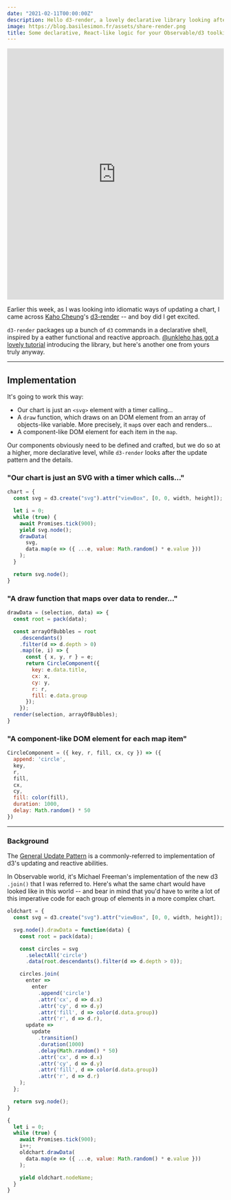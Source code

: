 ```yaml
---
date: "2021-02-11T00:00:00Z"
description: Hello d3-render, a lovely declarative library looking after the heavy lifting of the General Update Pattern
image: https://blog.basilesimon.fr/assets/share-render.png
title: Some declarative, React-like logic for your Observable/d3 toolkit
---
```


<iframe width="100%" height="584" frameborder="0"
  src="https://observablehq.com/embed/@basilesimon/hello-d3-render-a-declarative-wrapper-around-d3s-update-pat?cells=chart"></iframe>

Earlier this week, as I was looking into idiomatic ways of updating a chart, I came across [Kaho Cheung](https://github.com/unkleho)'s [d3-render](https://github.com/unkleho/d3-render) -- and boy did I get excited.

`d3-render` packages up a bunch of `d3` commands in a declarative shell, inspired by a eather functional and reactive approach. [@unkleho has got a lovely tutorial](https://observablehq.com/@unkleho/introducing-d3-render-truly-declarative-and-reusable-d3) introducing the library, but here's another one from yours truly anyway.

---
## Implementation
It's going to work this way:

- Our chart is just an `<svg>` element with a timer calling...
- A `draw` function, which draws on an DOM element from an array of objects-like variable. More precisely, it `map`s over each and renders...
- A component-like DOM element for each item in the `map`.

Our components obviously need to be defined and crafted, but we do so at a higher, more declarative level, while `d3-render` looks after the update pattern and the details.


### "Our chart is just an SVG with a timer which calls..."
```js
chart = {
  const svg = d3.create("svg").attr("viewBox", [0, 0, width, height]);

  let i = 0;
  while (true) {
    await Promises.tick(900);
    yield svg.node();
    drawData(
      svg,
      data.map(e => ({ ...e, value: Math.random() * e.value }))
    );
  }

  return svg.node();
}
```

### "A draw function that maps over data to render..."
```js
drawData = (selection, data) => {
  const root = pack(data);

  const arrayOfBubbles = root
    .descendants()
    .filter(d => d.depth > 0)
    .map((e, i) => {
      const { x, y, r } = e;
      return CircleComponent({
        key: e.data.title,
        cx: x,
        cy: y,
        r: r,
        fill: e.data.group
      });
    });
  render(selection, arrayOfBubbles);
}
```

### "A component-like DOM element for each map item"
```js
CircleComponent = ({ key, r, fill, cx, cy }) => ({
  append: 'circle',
  key,
  r,
  fill,
  cx,
  cy,
  fill: color(fill),
  duration: 1000,
  delay: Math.random() * 50
})
```

---

### Background
The [General Update Pattern](https://observablehq.com/@d3/general-update-pattern) is a commonly-referred to implementation of d3's updating and reactive abilities.

In Observable world, it's Michael Freeman's implementation of the new d3 `.join()` that I was referred to. Here's what the same chart would have looked like in this world -- and bear in mind that you'd have to write a lot of this imperative code for each group of elements in a more complex chart.

```js
oldchart = {
  const svg = d3.create("svg").attr("viewBox", [0, 0, width, height]);

  svg.node().drawData = function(data) {
    const root = pack(data);

    const circles = svg
      .selectAll('circle')
      .data(root.descendants().filter(d => d.depth > 0));

    circles.join(
      enter =>
        enter
          .append('circle')
          .attr('cx', d => d.x)
          .attr('cy', d => d.y)
          .attr('fill', d => color(d.data.group))
          .attr('r', d => d.r),
      update =>
        update
          .transition()
          .duration(1000)
          .delay(Math.random() * 50)
          .attr('cx', d => d.x)
          .attr('cy', d => d.y)
          .attr('fill', d => color(d.data.group))
          .attr('r', d => d.r)
    );
  };

  return svg.node();
}
```
```js
{
  let i = 0;
  while (true) {
    await Promises.tick(900);
    i++;
    oldchart.drawData(
      data.map(e => ({ ...e, value: Math.random() * e.value }))
    );

    yield oldchart.nodeName;
  }
}
```
